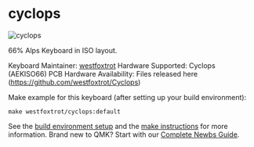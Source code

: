 # cyclops

![cyclops](https://github.com/westfoxtrot/Cyclops)

66% Alps Keyboard in ISO layout.

Keyboard Maintainer: [westfoxtrot](https://github.com/westfoxtrot)
Hardware Supported: Cyclops (AEKISO66) PCB
Hardware Availability: Files released here (https://github.com/westfoxtrot/Cyclops)

Make example for this keyboard (after setting up your build environment):

    make westfoxtrot/cyclops:default

See the [build environment setup](https://docs.qmk.fm/#/getting_started_build_tools) and the [make instructions](https://docs.qmk.fm/#/getting_started_make_guide) for more information. Brand new to QMK? Start with our [Complete Newbs Guide](https://docs.qmk.fm/#/newbs).